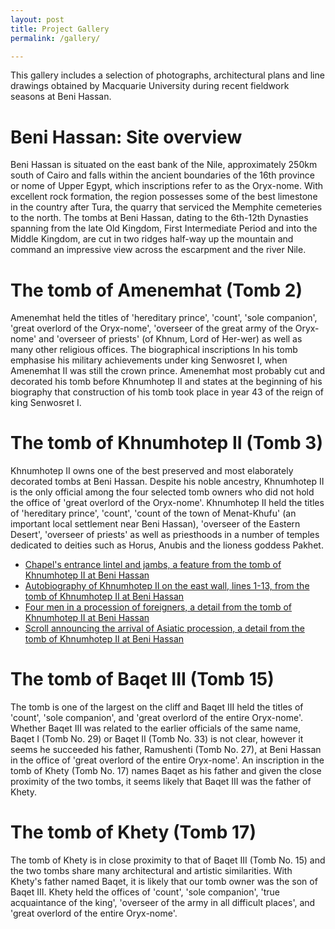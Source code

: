 ```yaml
---
layout: post
title: Project Gallery
permalink: /gallery/

---
```



<!-- <amp-img width="600" height="300" layout="responsive" src="http://lorempixel.com/600/300/sports"></amp-img> -->

<main id="content" role="main" class="content">

This gallery includes a selection of photographs, architectural plans and line drawings obtained by Macquarie University during recent fieldwork seasons at Beni Hassan. 

# Beni Hassan: Site overview

Beni Hassan is situated on the east bank of the Nile, approximately 250km south of Cairo and falls within the ancient boundaries of the 16th province or nome of Upper Egypt, which inscriptions refer to as the Oryx-nome. With excellent rock formation, the region possesses some of the best limestone in the country after Tura, the quarry that serviced the Memphite cemeteries to the north. The tombs at Beni Hassan, dating to the 6th-12th Dynasties spanning from the late Old Kingdom, First Intermediate Period and into the Middle Kingdom, are cut in two ridges half-way up the mountain and command an impressive view across the escarpment and the river Nile. 

# The tomb of Amenemhat  (Tomb 2)

Amenemhat held the titles of 'hereditary prince', 'count', 'sole companion', 'great overlord of the Oryx-nome', 'overseer of the great army of the Oryx-nome' and 'overseer of priests' (of Khnum, Lord of Her-wer) as well as many other religious offices. The biographical inscriptions In his tomb emphasise his military achievements under king Senwosret I, when Amenemhat II was still the crown prince. Amenemhat most probably cut and decorated his tomb before Khnumhotep II and states at the beginning of his biography that construction of his tomb took place in year 43 of the reign of king Senwosret I.

# The tomb of Khnumhotep II (Tomb 3)

Khnumhotep II owns one of the best preserved and most elaborately decorated tombs at Beni Hassan. Despite his noble ancestry, Khnumhotep II is the only official among the four selected tomb owners who did not hold the office of 'great overlord of the Oryx-nome'. Khnumhotep II held the titles of 'hereditary prince', 'count', 'count of the town of Menat-Khufu' (an important local settlement near Beni Hassan), 'overseer of the Eastern Desert', 'overseer of priests' as well as priesthoods in a number of temples dedicated to deities such as Horus, Anubis and the lioness goddess Pakhet.

* [Chapel's entrance lintel and jambs, a feature from the tomb of Khnumhotep II at Beni Hassan](/gallery/02a/)
* [Autobiography of Khnumhotep II on the east wall, lines 1-13, from the tomb of Khnumhotep II at Beni Hassan](/gallery/07a/)
* [Four men in a procession of foreigners, a detail from the tomb of Khnumhotep II at Beni Hassan](/gallery/42a/)
* [Scroll announcing the arrival of Asiatic procession, a detail from the tomb of Khnumhotep II at Beni Hassan](/gallery/43a/)

# The tomb of Baqet III (Tomb 15)

The tomb is one of the largest on the cliff and Baqet III held the titles of 'count', 'sole companion', and 'great overlord of the entire Oryx-nome'. Whether Baqet III was related to the earlier officials of the same name, Baqet I (Tomb No. 29) or Baqet II (Tomb No. 33) is not clear, however it seems he succeeded his father, Ramushenti (Tomb No. 27), at Beni Hassan in the office of 'great overlord of the entire Oryx-nome'. An inscription in the tomb of Khety (Tomb No. 17) names Baqet as his father and given the close proximity of the two tombs, it seems likely that Baqet III was the father of Khety.

# The tomb of Khety (Tomb 17)

The tomb of Khety is in close proximity to that of Baqet III (Tomb No. 15) and the two tombs share many architectural and artistic similarities. With Khety's father named Baqet, it is likely that our tomb owner was the son of Baqet III. Khety held the offices of 'count', 'sole companion', 'true acquaintance of the king', 'overseer of the army in all difficult places', and 'great overlord of the entire Oryx-nome'.


</main>
